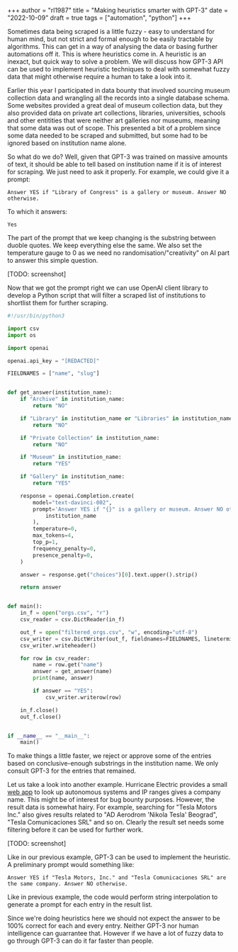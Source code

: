 +++
author = "rl1987"
title = "Making heuristics smarter with GPT-3"
date = "2022-10-09"
draft = true
tags = ["automation", "python"]
+++

Sometimes data being scraped is a little fuzzy - easy to understand for human mind,
but not strict and formal enough to be easily tractable by algorithms. This can
get in a way of analysing the data or basing further automations off it. This is
where heuristics come in. A heuristic is an inexact, but quick way to solve a
problem. We will discuss how GPT-3 API can be used to implement heuristic
techniques to deal with somewhat fuzzy data that might otherwise require a
human to take a look into it.

Earlier this year I participated in data bounty that involved sourcing museum
collection data and wrangling all the records into a single database schema.
Some websites provided a great deal of museum collection data, but they also
provided data on private art collections, libraries, universities, schools
and other entitities that were neither art galleries nor museums, meaning that
some data was out of scope. This presented a bit of a problem since some data
needed to be scraped and submitted, but some had to be ignored based on institution
name alone.

So what do we do? Well, given that GPT-3 was trained on massive amounts of text,
it should be able to tell based on institution name if it is of interest for
scraping. We just need to ask it properly. For example, we could give it a
prompt:

```
Answer YES if "Library of Congress" is a gallery or museum. Answer NO otherwise.
```

To which it answers:

```
Yes
```

The part of the prompt that we keep changing is the substring between duoble quotes.
We keep everything else the same. We also set the temperature gauge to 0 as we need
no randomisation/"creativity" on AI part to answer this simple question. 

[TODO: screenshot]

Now that we got the prompt right we can use OpenAI client library to develop a Python
script that will filter a scraped list of institutions to shortlist them for further
scraping. 


```python
#!/usr/bin/python3

import csv
import os

import openai

openai.api_key = "[REDACTED]"

FIELDNAMES = ["name", "slug"]


def get_answer(institution_name):
    if "Archive" in institution_name:
        return "NO"

    if "Library" in institution_name or "Libraries" in institution_name:
        return "NO"

    if "Private Collection" in institution_name:
        return "NO"

    if "Museum" in institution_name:
        return "YES"

    if "Gallery" in institution_name:
        return "YES"

    response = openai.Completion.create(
        model="text-davinci-002",
        prompt='Answer YES if "{}" is a gallery or museum. Answer NO otherwise.'.format(
            institution_name
        ),
        temperature=0,
        max_tokens=4,
        top_p=1,
        frequency_penalty=0,
        presence_penalty=0,
    )

    answer = response.get("choices")[0].text.upper().strip()

    return answer


def main():
    in_f = open("orgs.csv", "r")
    csv_reader = csv.DictReader(in_f)

    out_f = open("filtered_orgs.csv", "w", encoding="utf-8")
    csv_writer = csv.DictWriter(out_f, fieldnames=FIELDNAMES, lineterminator="\n")
    csv_writer.writeheader()

    for row in csv_reader:
        name = row.get("name")
        answer = get_answer(name)
        print(name, answer)

        if answer == "YES":
            csv_writer.writerow(row)

    in_f.close()
    out_f.close()


if __name__ == "__main__":
    main()
```

To make things a little faster, we reject or approve some of the entries based
on conclusive-enough substrings in the institution name. We only consult GPT-3
for the entries that remained.

Let us take a look into another example. Hurricane Electric provides a small
[web app](https://bgp.he.net/) to look up autonomous systems and IP ranges gives a company name.
This might be of interest for bug bounty purposes. However, the result data
is somewhat hairy. For example, searching for "Tesla Motors Inc." also gives
results related to "AD Aerodrom 'Nikola Tesla' Beograd", "Tesla Comunicaciones SRL"
and so on. Clearly the result set needs some filtering before it can be used
for further work.

[TODO: screenshot]

Like in our previous example, GPT-3 can be used to implement the heuristic.
A preliminary prompt would something like:

```
Answer YES if "Tesla Motors, Inc." and "Tesla Comunicaciones SRL" are the same company. Answer NO otherwise.
```

Like in previous example, the code would perform string interpolation to generate
a prompt for each entry in the result list.

Since we're doing heuristics here we should not expect the answer to be 100%
correct for each and every entry. Neither GPT-3 nor human intelligence can guarrantee
that. However if we have a lot of fuzzy data to go through GPT-3 can do it far faster
than people.

